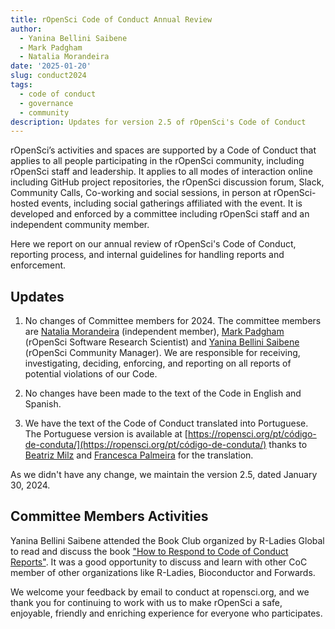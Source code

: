 ```yaml
---
title: rOpenSci Code of Conduct Annual Review
author:
  - Yanina Bellini Saibene
  - Mark Padgham
  - Natalia Morandeira
date: '2025-01-20'
slug: conduct2024
tags:
  - code of conduct
  - governance
  - community
description: Updates for version 2.5 of rOpenSci's Code of Conduct
---
```


rOpenSci’s activities and spaces are supported by a Code of Conduct 
that applies to all people participating in the rOpenSci community, 
including rOpenSci staff and leadership.
It applies to all modes of interaction online including GitHub project repositories, 
the rOpenSci discussion forum, Slack, Community Calls, Co-working and social sessions, 
in person at rOpenSci-hosted events, including social gatherings affiliated with the event.
It is developed and enforced by a committee including rOpenSci staff and an independent community member.

Here we report on our annual review of rOpenSci's Code of Conduct, 
reporting process, and internal guidelines for handling reports and enforcement.

## Updates

1.  No changes of Committee members for 2024.
    The committee members are [Natalia Morandeira](/author/natalia-morandeira/) (independent member), 
    [Mark Padgham](/author/mark-padgham) (rOpenSci Software Research Scientist) and 
    [Yanina Bellini Saibene](/author/yanina-bellini-saibene) (rOpenSci Community Manager).
    We are responsible for receiving, investigating, deciding, enforcing, 
    and reporting on all reports of potential violations of our Code.

2.  No changes have been made to the text of the Code in English and Spanish.

3.  We have the text of the Code of Conduct translated into Portuguese.
    The Portuguese version is available at [https://ropensci.org/pt/código-de-conduta/](https://ropensci.org/pt/código-de-conduta/) thanks to [Beatriz Milz](/author/beatriz-milz/) 
    and [Francesca Palmeira](/author/francesca-belem-lopes-palmeira/) for the translation.

As we didn't have any change, we maintain the version 2.5, dated January 30, 2024.

## Committee Members Activities

Yanina Bellini Saibene attended the Book Club organized by R-Ladies Global to 
read and discuss the book ["How to Respond to Code of Conduct Reports"](https://files.frameshiftconsulting.com/books/cocguide.pdf). It was a good opportunity to discuss and learn with 
other CoC member of other organizations like R-Ladies, Bioconductor and Forwards. 

We welcome your feedback by email to conduct at ropensci.org, 
and we thank you for continuing to work with us to make rOpenSci a safe, 
enjoyable, friendly and enriching experience for everyone who participates.
